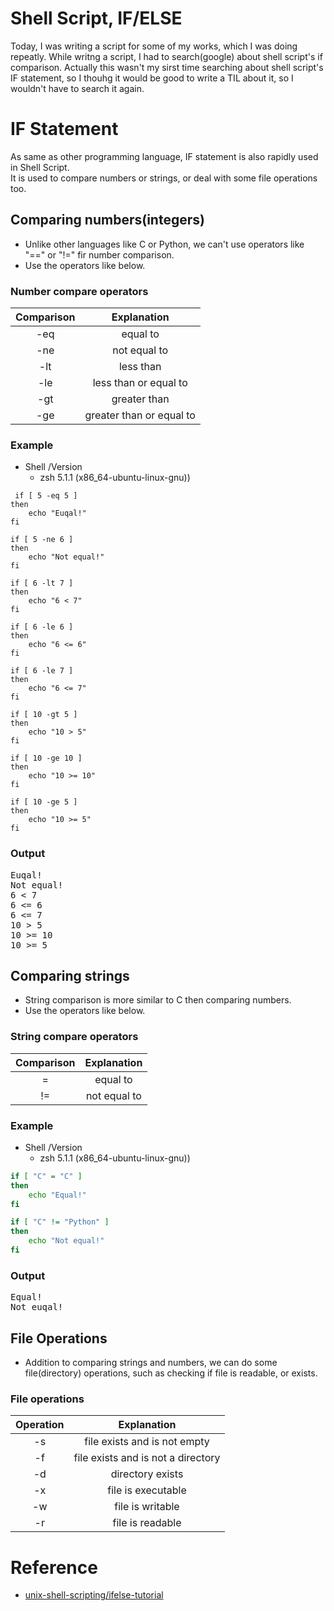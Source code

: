# Shell Script, IF/ELSE
Today, I was writing a script for some of my works, which I was doing repeatly. While writng a script, I had to search(google) about shell script's if comparison. Actually this wasn't my sirst time searching about shell script's IF statement, so I thouhg it would be good to write a TIL about it, so I wouldn't have to search it again.


# IF Statement
As same as other programming language, IF statement is also rapidly used in Shell Script. <br/>
It is used to compare numbers or strings, or deal with some file operations too.


## Comparing numbers(integers)
* Unlike other languages like C or Python, we can't use operators like "==" or "!=" fir number comparison.
* Use the operators like below.

### Number compare operators
**Comparison** | **Explanation**
:-----:|:-----:
-eq | equal to
-ne | not equal to
-lt | less than
-le | less than or equal to
-gt | greater than
-ge | greater than or equal to

### Example
* Shell /Version
  * zsh 5.1.1 (x86_64-ubuntu-linux-gnu))

```
 if [ 5 -eq 5 ]
then
    echo "Euqal!"
fi

if [ 5 -ne 6 ]
then
    echo "Not equal!"
fi

if [ 6 -lt 7 ]
then
    echo "6 < 7"
fi

if [ 6 -le 6 ]
then
    echo "6 <= 6"
fi

if [ 6 -le 7 ]
then
    echo "6 <= 7"
fi

if [ 10 -gt 5 ]
then
    echo "10 > 5"
fi

if [ 10 -ge 10 ]
then
    echo "10 >= 10"
fi

if [ 10 -ge 5 ]
then
    echo "10 >= 5"
fi
```
 
### Output
<pre>
Euqal!
Not equal!
6 < 7
6 <= 6
6 <= 7
10 > 5
10 >= 10
10 >= 5
</pre>
 
 
## Comparing strings
* String comparison is more similar to C then comparing numbers.
* Use the operators like below.

### String compare operators
**Comparison** | **Explanation**
:-----:|:-----:
= | equal to
!= | not equal to

### Example
* Shell /Version
  * zsh 5.1.1 (x86_64-ubuntu-linux-gnu))

```bash
if [ "C" = "C" ]
then
    echo "Equal!"
fi

if [ "C" != "Python" ]
then
    echo "Not equal!"
fi
```

### Output
<pre>
Equal!
Not euqal!
</pre>


## File Operations
* Addition to comparing strings and numbers, we can do some file(directory) operations, such as checking if file is readable, or exists.

### File operations
**Operation** | **Explanation**
:-----:|:-----:
-s | file exists and is not empty
-f | file exists and is not a directory
-d | directory exists
-x | file is executable
-w | file is writable
-r | file is readable

# Reference
* [unix-shell-scripting/ifelse-tutorial](http://www.dreamsyssoft.com/unix-shell-scripting/ifelse-tutorial.php)